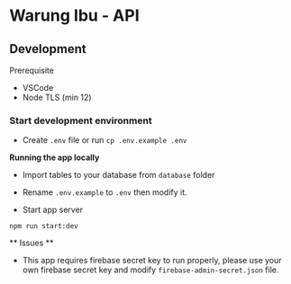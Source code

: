 # Warung Ibu - API

## Development

Prerequisite

-   VSCode
-   Node TLS (min 12)

### Start development environment

-   Create `.env` file or run `cp .env.example .env`

**Running the app locally**

-   Import tables to your database from `database` folder

-   Rename `.env.example` to `.env` then modify it.

-   Start app server

```
npm run start:dev
```

** Issues **

-   This app requires firebase secret key to run properly, please use your own firebase secret key and modify `firebase-admin-secret.json` file.

